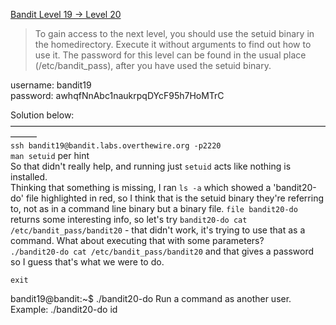 [Bandit Level 19 → Level 20](https://overthewire.org/wargames/bandit/bandit20.html)

> To gain access to the next level, you should use the setuid binary in the homedirectory. Execute it without arguments to find out how to use it. The password for this level can be found in the usual place (/etc/bandit_pass), after you have used the setuid binary.  

username: bandit19  
password: awhqfNnAbc1naukrpqDYcF95h7HoMTrC  

Solution below:  
———————————————————————————————————————  
`ssh bandit19@bandit.labs.overthewire.org -p2220`  
`man setuid` per hint  
So that didn't really help, and running just `setuid` acts like nothing is installed.  
Thinking that something is missing, I ran `ls -a` which showed a 'bandit20-do' file highlighted in red, so I think that is the setuid binary they're referring to, not as in a command line binary but a binary file. 
`file bandit20-do` returns some interesting info, so let's try `bandit20-do cat /etc/bandit_pass/bandit20` - that didn't work, it's trying to use that as a command. What about executing that with some parameters?  
`./bandit20-do cat /etc/bandit_pass/bandit20` and that gives a password so I guess that's what we were to do.  

`exit`  



bandit19@bandit:~$ ./bandit20-do 
Run a command as another user.
  Example: ./bandit20-do id